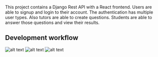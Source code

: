 This project contains a Django Rest API with a React frontend. Users are able to signup and login to their account. The authentication has multiple user types. Also tutors are able to create questions. Students are able to answer those questions and view their results.

## Development workflow

![alt text](https://github.com/khabdrick/django-teacher-assignment-webapp/blob/master/Screenshot%20from%202020-12-27%2015-29-37.jpg)
![alt text](https://github.com/khabdrick/django-teacher-assignment-webapp/blob/master/Screenshot%20from%202020-12-27%2015-29-15.jpg)
![alt text](https://github.com/khabdrick/django-teacher-assignment-webapp/blob/master/Screenshot%20from%202020-12-27%2015-28-53.jpg)
